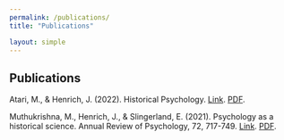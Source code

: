 ```yaml
---
permalink: /publications/
title: "Publications"

layout: simple
---
```


## Publications

Atari, M., & Henrich, J. (2022). Historical Psychology. [Link](https://psyarxiv.com/m8b9g/). [PDF](/assets/files/atari-2022-historical-psychology.pdf).

Muthukrishna, M., Henrich, J., & Slingerland, E. (2021). Psychology as a historical science. Annual Review of Psychology, 72, 717-749. [Link](https://doi.org/10.1146/annurev-psych-082820-111436). [PDF](/assets/files/muthukrishna-2021-psycholog-as-a-historical-science.pdf).
